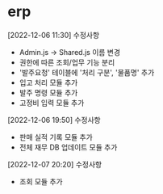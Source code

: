 # erp

[2022-12-06 11:30] 수정사항
- Admin.js -> Shared.js 이름 변경
- 권한에 따른 조회/업무 기능 분리
- '발주요청' 테이블에 '처리 구분', '물품명' 추가
- 입고 처리 모듈 추가
- 발주 명령 모듈 추가
- 고정비 입력 모듈 추가

[2022-12-06 19:50] 수정사항
- 판매 실적 기록 모듈 추가
- 전체 재무 DB 업데이트 모듈 추가

[2022-12-07 20:20] 수정사항
- 조회 모듈 추가